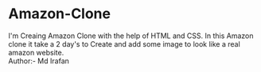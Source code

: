# Amazon-Clone
I'm Creaing Amazon Clone with the help of HTML and CSS.
In this Amazon clone it take a 2 day's to Create and add some image to look like a real amazon website.
<br>
Author:- Md Irafan
